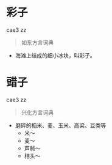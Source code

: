 # 彩子
cae3 zz
> 如东方言词典
- 海滩上结成的细小冰块，叫彩子。

# 䜺子
cae3 zz
> 兴化方言词典
- 磨碎的稻米、麦、玉米、高粱、豆类等
  - 米～
  - 麦～
  - 芦秫～
  - 稖头～
